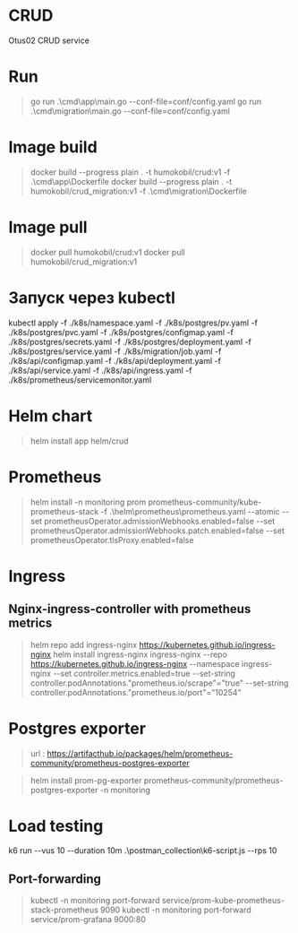 # CRUD
Otus02 CRUD service

# Run
> go run .\cmd\app\main.go --conf-file=conf/config.yaml
> go run .\cmd\migration\main.go --conf-file=conf/config.yaml

# Image build
> docker build --progress plain . -t humokobil/crud:v1 -f .\cmd\app\Dockerfile 
> docker build --progress plain . -t humokobil/crud_migration:v1 -f .\cmd\migration\Dockerfile 

# Image pull
> docker pull humokobil/crud:v1
> docker pull humokobil/crud_migration:v1

# Запуск через kubectl
 kubectl apply -f ./k8s/namespace.yaml -f ./k8s/postgres/pv.yaml -f ./k8s/postgres/pvc.yaml -f ./k8s/postgres/configmap.yaml  -f ./k8s/postgres/secrets.yaml -f ./k8s/postgres/deployment.yaml  -f ./k8s/postgres/service.yaml -f ./k8s/migration/job.yaml -f ./k8s/api/configmap.yaml  -f ./k8s/api/deployment.yaml -f ./k8s/api/service.yaml -f ./k8s/api/ingress.yaml -f ./k8s/prometheus/servicemonitor.yaml


# Helm chart
> helm install app helm/crud

# Prometheus
> helm install -n monitoring prom prometheus-community/kube-prometheus-stack -f .\helm\prometheus\prometheus.yaml --atomic --set prometheusOperator.admissionWebhooks.enabled=false --set prometheusOperator.admissionWebhooks.patch.enabled=false --set prometheusOperator.tlsProxy.enabled=false

# Ingress
## Nginx-ingress-controller with prometheus metrics
> helm repo add ingress-nginx https://kubernetes.github.io/ingress-nginx
> helm install ingress-nginx ingress-nginx --repo https://kubernetes.github.io/ingress-nginx --namespace ingress-nginx --set controller.metrics.enabled=true --set-string controller.podAnnotations."prometheus\.io/scrape"="true" --set-string controller.podAnnotations."prometheus\.io/port"="10254"

# Postgres exporter
> url : https://artifacthub.io/packages/helm/prometheus-community/prometheus-postgres-exporter

> helm install prom-pg-exporter prometheus-community/prometheus-postgres-exporter -n monitoring

# Load testing
k6 run --vus 10 --duration 10m .\postman_collection\k6-script.js --rps 10

## Port-forwarding
> kubectl -n monitoring port-forward service/prom-kube-prometheus-stack-prometheus 9090
> kubectl -n monitoring port-forward service/prom-grafana 9000:80
